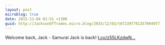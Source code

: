```yaml
---
layout: post
microblog: true
date: 2015-12-04 01:51 +1300
guid: http://JacksonOfTrades.micro.blog/2015/12/03/t672397781357694977.html
---
```

Welcome back, Jack - Samurai Jack is back! [t.co/z55LKzdwN...](https://t.co/z55LKzdwNT)

